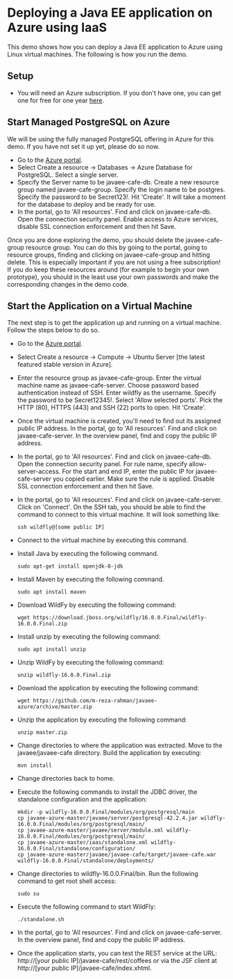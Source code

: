 # Deploying a Java EE application on Azure using IaaS
This demo shows how you can deploy a Java EE application to Azure using Linux virtual machines. The following is how you run the demo.

## Setup
* You will need an Azure subscription. If you don't have one, you can get one for free for one year [here](https://azure.microsoft.com/en-us/free).

## Start Managed PostgreSQL on Azure
We will be using the fully managed PostgreSQL offering in Azure for this demo. If you have not set it up yet, please do so now. 

* Go to the [Azure portal](http://portal.azure.com).
* Select Create a resource -> Databases -> Azure Database for PostgreSQL. Select a single server.
* Specify the Server name to be javaee-cafe-db. Create a new resource group named javaee-cafe-group. Specify the login name to be postgres. Specify the password to be Secret123!. Hit 'Create'. It will take a moment for the database to deploy and be ready for use.
* In the portal, go to 'All resources'. Find and click on javaee-cafe-db. Open the connection security panel. Enable access to Azure services, disable SSL connection enforcement and then hit Save.

Once you are done exploring the demo, you should delete the javaee-cafe-group resource group. You can do this by going to the portal, going to resource groups, finding and clicking on javaee-cafe-group and hitting delete. This is especially important if you are not using a free subscription! If you do keep these resources around (for example to begin your own prototype), you should in the least use your own passwords and make the corresponding changes in the demo code.

## Start the Application on a Virtual Machine
The next step is to get the application up and running on a virtual machine. Follow the steps below to do so.

* Go to the [Azure portal](http://portal.azure.com).
* Select Create a resource -> Compute -> Ubuntu Server [the latest featured stable version in Azure].
* Enter the resource group as javaee-cafe-group. Enter the virtual machine name as javaee-cafe-server. Choose password based authentication instead of SSH. Enter wildfly as the username. Specify the password to be Secret12345!. Select 'Allow selected ports'. Pick the HTTP (80), HTTPS (443) and SSH (22) ports to open. Hit 'Create'.
* Once the virtual machine is created, you'll need to find out its assigned public IP address. In the portal, go to 'All resources'. Find and click on javaee-cafe-server. In the overview panel, find and copy the public IP address.
* In the portal, go to 'All resources'. Find and click on javaee-cafe-db. Open the connection security panel. For rule name, specify allow-server-access. For the start and end IP, enter the public IP for javaee-cafe-server you copied earlier. Make sure the rule is applied. Disable SSL connection enforcement and then hit Save.
* In the portal, go to 'All resources'. Find and click on javaee-cafe-server. Click on 'Connect'. On the SSH tab, you should be able to find the command to connect to this virtual machine. It will look something like:

	```
	ssh wildfly@[some public IP]
	```
* Connect to the virtual machine by executing this command.
* Install Java by executing the following command.

	```
	sudo apt-get install openjdk-8-jdk
	```
* Install Maven by executing the following command.

	```
	sudo apt install maven
	```
* Download WildFy by executing the following command:

	```
	wget https://download.jboss.org/wildfly/16.0.0.Final/wildfly-16.0.0.Final.zip
	```
* Install unzip by executing the following command:

	```
	sudo apt install unzip
	```	
* Unzip WildFy by executing the following command:

	```
	unzip wildfly-16.0.0.Final.zip
	```
* Download the application by executing the following command:

	```
	wget https://github.com/m-reza-rahman/javaee-azure/archive/master.zip
	```
* Unzip the application by executing the following command:

	```
	unzip master.zip
	```
*  Change directories to where the application was extracted. Move to the javaee/javaee-cafe directory. Build the application by executing:

	```
	mvn install
	```
* Change directories back to home.
* Execute the following commands to install the JDBC driver, the standalone configuration and the application:
	```
	mkdir -p wildfly-16.0.0.Final/modules/org/postgresql/main
	cp javaee-azure-master/javaee/server/postgresql-42.2.4.jar wildfly-16.0.0.Final/modules/org/postgresql/main/
	cp javaee-azure-master/javaee/server/module.xml wildfly-16.0.0.Final/modules/org/postgresql/main/
	cp javaee-azure-master/iaas/standalone.xml wildfly-16.0.0.Final/standalone/configuration/
	cp javaee-azure-master/javaee/javaee-cafe/target/javaee-cafe.war wildfly-16.0.0.Final/standalone/deployments/
	```
* Change directories to wildfly-16.0.0.Final/bin. Run the following command to get root shell access:

	```
	sudo su
	```
* Execute the following command to start WildFly:
	```
	./standalone.sh
	```
* In the portal, go to 'All resources'. Find and click on javaee-cafe-server. In the overview panel, find and copy the public IP address.
* Once the application starts, you can test the REST service at the URL: http://[your public IP]/javaee-cafe/rest/coffees or via the JSF client at http://[your public IP]/javaee-cafe/index.xhtml.
